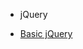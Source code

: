 <!--
- HTML

  - [Course 1]()
  - [Course 2]()

- CSS

  - [Course 1]()
  - [Course 2]()

- JavaScript

  - [Basic JavaScript]()
  - [Object-oriented JavaScript]()
  - [JavaScript and the DOM]()
  - [Intro to AJAX]()
  - [JavaScript Design Patterns]()
-->

- jQuery

- [Basic jQuery](basic-jquery.md)